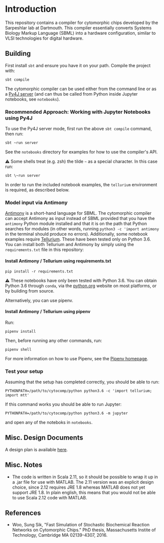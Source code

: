 # Introduction

This repository contains a compiler for cytomorphic chips developed by the Sarpeshlar lab at Dartmouth. This compiler essentially converts Systems Biology Markup Language (SBML) into a hardware configuration, similar to VLSI technologies for digital hardware.

## Building

First install `sbt` and ensure you have it on your path. Compile the project with:

```
sbt compile
```

The cytomorphic compiler can be used either from the command line or as a [Py4J server](https://www.py4j.org/) (and can thus be called from Python inside Jupyter notebooks, see `notebooks`). 

### Recommended Approach: Working with Jupyter Notebooks using Py4J

To use the Py4J server mode, first run the above `sbt compile` command, then run:

```
sbt ~run server
```

See the `notebooks` directory for examples for how to use the compiler's API.

:warning: Some shells treat (e.g. zsh) the tilde `~` as a special character. In this case run:

```
sbt \~run server
```

In order to run the included notebook examples, the `tellurium` environment is required, as described below.

### Model input via Antimony

[Antimony](https://sourceforge.net/projects/antimony/) is a short-hand language for SBML. The cytomorphic compiler can accept Antimony as input instead of SBML provided that you have the `antimony` Python module installed and that it is on the path that Python searches for modules (in other words, running `python3 -c 'import antimony` in the terminal should produce no errors). Additionally, some notebook examples require [Tellurium](https://www.github.com/sys-bio/tellurium). These have been tested only on Python 3.6. You can install both Tellurium and Antimony by simply using the `requirements.txt` file in this repository:

#### Install Antimony / Tellurium using requirements.txt

```
pip install -r requirements.txt
```

:warning: These notebooks have only been tested with Python 3.6. You can obtain Python 3.6 through `conda`, via the [python.org](https://www.python.org/) website on most platforms, or by building from source.

Alternatively, you can use pipenv.

#### Install Antimony / Tellurium using pipenv

Run:

```
pipenv install
```

Then, before running any other commands, run:

```
pipenv shell
```

For more information on how to use Pipenv, see the [Pipenv homepage](https://pipenv.pypa.io/en/latest/).

### Test your setup

Assuming that the setup has completed correctly, you should be able to run:

```
PYTHONPATH=/path/to/cytocomp/python python3.6 -c 'import tellurium; import mtt'
```

If this command works you should be able to run Jupyter:

```
PYTHONPATH=/path/to/cytocomp/python python3.6 -m jupyter
```

and open any of the noteboks in `notebooks`.

## Misc. Design Documents

A design plan is available [here](https://docs.google.com/document/d/1Di-Arw7D3oA38utko94PaDOYi06F3X9ToWq-YKgw0DQ/edit?usp=sharing).

## Misc. Notes
* The code is written in Scala 2.11, so it should be possible to wrap it up in a .jar file for use with MATLAB. The 2.11 version was an explicit design choice, since 2.12 requires JRE 1.8 whereas MATLAB does not yet support JRE 1.8. In plain english, this means that you would not be able to use Scala 2.12 code with MATLAB.

## References
* Woo, Sung Sik, "Fast Simulation of Stochastic Biochemical Reaction Networks on Cytomorphic Chips." PhD thesis, Massachusetts Instite of Technology, Cambridge MA 02139-4307, 2016.
